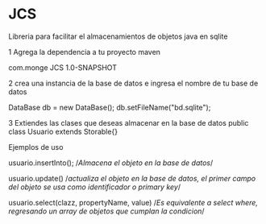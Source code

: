 # JCS
Libreria para facilitar el almacenamientos de objetos java en sqlite

1 Agrega la dependencia a tu proyecto maven

<dependency>
    <groupId>com.monge</groupId>
    <artifactId>JCS</artifactId>
    <version>1.0-SNAPSHOT</version>
</dependency>

2 crea una instancia de la base de datos e ingresa el nombre de tu base de datos

DataBase db = new DataBase();
        db.setFileName("bd.sqlite");


       
3 Extiendes las clases que deseas almacenar en la base de datos
  public class Usuario extends Storable{}

  Ejemplos de uso

  usuario.insertInto(); /*Almacena el objeto en la base de datos*/

  usuario.update() /*actualiza el objeto en la base de datos, el primer campo del objeto se usa como identificador o primary key*/

  usuario.select(clazz, propertyName, value) /*Es equivalente a select where, regresando un array de objetos que cumplan la condicion*/

  
